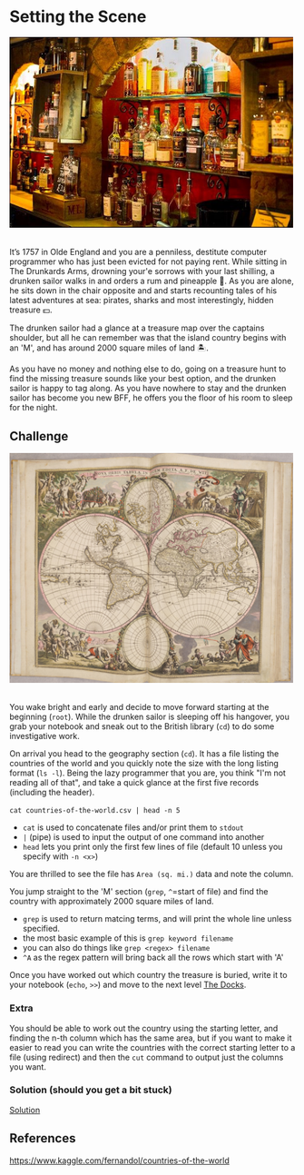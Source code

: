 
# Setting the Scene


<img src="images/old-pub-drinks.jpeg" width="500"><br/><br/>

It’s 1757 in Olde England and you are a penniless, destitute computer programmer who has just been evicted for not paying rent. While sitting in The Drunkards Arms, drowning your'e sorrows with your last shilling, a drunken sailor walks in and orders a rum and pineapple :pineapple:. As you are alone, he sits down in the chair opposite and and starts recounting tales of his latest adventures at sea: pirates, sharks and most interestingly, hidden treasure :dollar:.  

The drunken sailor had a glance at a treasure map over the captains shoulder, but all he can remember was that the island country begins with an 'M', and has around 2000 square miles of land 🏝️.

As you have no money and nothing else to do, going on a treasure hunt to find the missing treasure sounds like your best option, and the drunken sailor is happy to tag along. As you have nowhere to stay and the drunken sailor has become you new BFF, he offers you the floor of his room to sleep for the night.

## Challenge

<img src="images/atlas.jpeg" width="500"><br/><br/>

You wake bright and early and decide to move forward starting at the beginning (`root`). While the drunken sailor is sleeping off his hangover, you grab your notebook and sneak out to the British library (`cd`) to do some investigative work. 

On arrival you head to the geography section (`cd`). It has a file listing the countries of the world and you quickly note the size with the long listing format (`ls -l`). Being the lazy programmer that you are, you think "I'm not reading all of that", and take a quick glance at the first five records (including the header).

```cat countries-of-the-world.csv | head -n 5```

- `cat` is used to concatenate files and/or print them to `stdout`
- `|` (pipe) is used to input the output of one command into another
- `head` lets you print only the first few lines of file (default 10 unless you specify with `-n <x>`)

You are thrilled to see the file has `Area (sq. mi.)` data and note the column.

You jump straight to the 'M' section (`grep`, `^`=start of file) and find the country with approximately 2000 square miles of land.

- `grep` is used to return matcing terms, and will print the whole line unless specified.
- the most basic example of this is `grep keyword filename`
- you can also do things like `grep <regex> filename`
- `^A` as the regex pattern will bring back all the rows which start with 'A'


Once you have worked out which country the treasure is buried, write it to your notebook (`echo`, `>>`) and move to the next level [The Docks](https://github.com/jspr19985/bash-treasure-hunt/blob/main/the-docks/README.md).

### Extra

You should be able to work out the country using the starting letter, and finding the n-th column which has the same area, but if you want to make it easier to read you can write the countries with the correct starting letter to a file (using redirect) and then the `cut` command to output just the columns you want.

### Solution (should you get a bit stuck)
[Solution](https://github.com/jspr19985/bash-treasure-hunt/blob/main/setting-the-scene/solution.txt)

## References

https://www.kaggle.com/fernandol/countries-of-the-world
